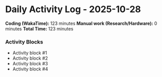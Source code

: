 # Daily Activity Log - 2025-10-28

**Coding (WakaTime):** 123 minutes
**Manual work (Research/Hardware):** 0 minutes
**Total Time:** 123 minutes

### Activity Blocks
- Activity block #1
- Activity block #2
- Activity block #3
- Activity block #4
